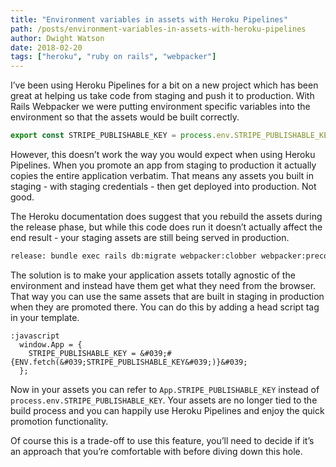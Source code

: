 ```yaml
---
title: "Environment variables in assets with Heroku Pipelines"
path: /posts/environment-variables-in-assets-with-heroku-pipelines
author: Dwight Watson
date: 2018-02-20
tags: ["heroku", "ruby on rails", "webpacker"]
---
```


I’ve been using Heroku Pipelines for a bit on a new project which has been great at helping us take code from staging and push it to production. With Rails Webpacker we were putting environment specific variables into the environment so that the assets would be built correctly.

```js
export const STRIPE_PUBLISHABLE_KEY = process.env.STRIPE_PUBLISHABLE_KEY;
```

However, this doesn’t work the way you would expect when using Heroku Pipelines. When you promote an app from staging to production it actually copies the entire application verbatim. That means any assets you built in staging - with staging credentials - then get deployed into production. Not good.

The Heroku documentation does suggest that you rebuild the assets during the release phase, but while this code does run it doesn’t actually affect the end result - your staging assets are still being served in production.

```sh
release: bundle exec rails db:migrate webpacker:clobber webpacker:precomile
```

The solution is to make your application assets totally agnostic of the environment and instead have them get what they need from the browser. That way you can use the same assets that are built in staging in production when they are promoted there. You can do this by adding a head script tag in your template.

```haml
:javascript
  window.App = {
    STRIPE_PUBLISHABLE_KEY = &#039;#{ENV.fetch(&#039;STRIPE_PUBLISHABLE_KEY&#039;)}&#039;
  };
```

Now in your assets you can refer to `App.STRIPE_PUBLISHABLE_KEY` instead of `process.env.STRIPE_PUBLISHABLE_KEY`. Your assets are no longer tied to the build process and you can happily use Heroku Pipelines and enjoy the quick promotion functionality.

Of course this is a trade-off to use this feature, you’ll need to decide if it’s an approach that you’re comfortable with before diving down this hole.
